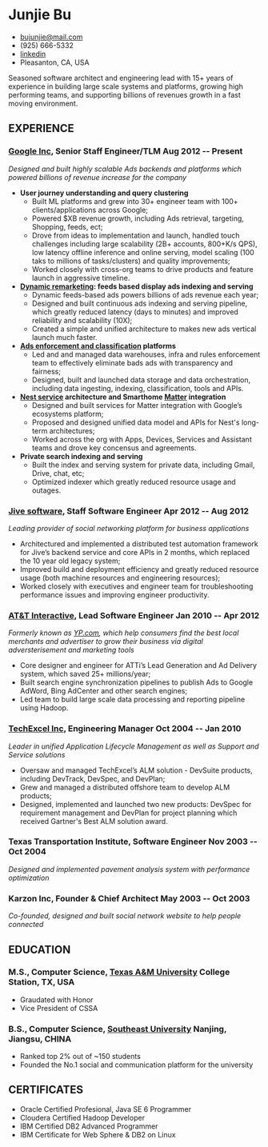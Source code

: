 <!-- The (first) h1 will be used as the <title> of the HTML page -->
# Junjie Bu

<!-- The unordered list immediately after the h1 will be formatted on a single
line. It is intended to be used for contact details -->
- <bujunjie@mail.com>
- (925) 666-5332
- [linkedin](https://www.linkedin.com/in/junjiebu/)
- Pleasanton, CA, USA

<!--## Summary-->
<!-- The paragraph after the h1 and ul and before the first h2 is optional. It
is intended to be used for a short summary. -->
Seasoned software architect and engineering lead with 15+ years of experience in building large scale systems and platforms, growing high performing teams, and supporting billions of revenues growth in a fast moving environment.

<!--
- Solid technical background, with strong hands-on experience and problem solving skills
- Largest team I built and managed: 30+ engineers
- Marathon runnner and IRONMAN finisher -->

## EXPERIENCE

<!-- You have to wrap the "left" and "right" half of these headings in spans by
hand -->
### <span>[Google Inc](http://www.google.com), Senior Staff Engineer/TLM</span> <span>Aug 2012 -- Present</span>

*Designed and built highly scalable Ads backends and platforms which powered billions of revenue increase for the company*

- **User journey understanding and query clustering** 
    - Built ML platforms and grew into 30+ engineer team with 100+ clients/applications across Google;
    - Powered $XB revenue growth, including Ads retrieval, targeting, Shopping, feeds, ect;
    - Drove from ideas to implementation and launch, handled touch challenges including large scalability (2B+ accounts, 800+K/s QPS), low latency offline inference and online serving, model scaling (100 taks to millions of tasks/clusters) and quality improvements;
    - Worked closely with cross-org teams to drive products and feature launch in aggressive timeline.
- **[Dynamic remarketing](https://support.google.com/google-ads/answer/6053288?hl=en#zippy=): feeds based display ads indexing and serving**
    - Dynamic feeds-based ads powers billions of ads revenue each year;
    - Designed and built continuous ads indexing and serving pipeline, which greatly reduced latency (days to minutes) and improved reliability and scalability (10X);
    - Created a simple and unified architecture to makes new ads vertical launch much faster.
- **[Ads enforcement and classification](https://support.google.com/adspolicy/answer/6008942?visit_id=637772689019285326-1616007172&rd=1) platforms**
    - Led and and managed data warehouses, infra and rules enforcement team to effectively eliminate bads ads with transparency and fairness;
    - Designed, built and launched data storage and data orchestration, including data ingesting, indexing, classification, tools and APIs.
- **[Nest service](https://store.google.com/us/category/connected_home?hl=en-US) architecture and Smarthome [Matter](https://www.theverge.com/22832127/matter-smart-home-products-thread-wifi-explainer) integration**
    - Designed and built services for Matter integration with Google’s ecosystems platform;
    - Proposed and designed unified data model and APIs for Nest's long-term architectures;
    - Worked across the org with Apps, Devices, Services and Assistant teams and drove key concensus and agreements. 
- **Private search indexing and serving**
    - Built the index and serving system for private data, including Gmail, Drive, chat, etc;
    - Optimized indexer which greatly reduced resource usage and outages.

### <span>[Jive software](https://www.jivesoftware.com/), Staff Software Engineer</span> <span>Apr 2012 -- Aug 2012</span>

*Leading provider of social networking platform for business applications*

- Architectured and implemented a distributed test automation framework for Jive’s backend service and core APIs in 2 months, which replaced the 10 year old legacy system;
- Improved build and deployment efficiency and greatly reduced resource usage (both machine resources and engineering resources);
- Worked closely with executives and engineer team for troubleshooting performance issues and improving engineer productivity.

### <span>[AT&T Interactive](https://www.crunchbase.com/organization/at-t-interactive), Lead Software Engineer</span> <span>Jan 2010 -- Apr 2012</span>

*Formerly known as [YP.com](yp.com), which help consumers find the best local merchants and advertiser to grow their business via digital adversterisement and marketing tools*

- Core designer and engineer for ATTi’s Lead Generation and Ad Delivery system, which saved 25+ millions/year;
- Built search engine synchronization pipelines to publish Ads to Google AdWord, Bing AdCenter and other search engines;
- Led team to build large scale data processing and reporting pipeline using Hadoop.

### <span>[TechExcel Inc](https://techexcel.com/), Engineering Manager</span> <span>Oct 2004 -- Jan 2010</span>

*Leader in unified Application Lifecycle Management as well as Support and Service solutions*

- Oversaw and managed TechExcel’s ALM solution - DevSuite products, including DevTrack, DevSpec, and DevPlan;
- Grew and managed a distributed offshore team to develop ALM products; 
- Designed, implemented and launched two new products: DevSpec for requirement management and DevPlan for project planning which received Gartner's Best ALM solution award.

### <span>Texas Transportation Institute, Software Engineer</span> <span>Nov 2003 -- Oct 2004</span>
*Designed and implemented pavement analysis system with performance optimization*

### <span>Karzon Inc, Founder & Chief Architect</span> <span>May 2003 -- Oct 2003</span>
*Co-founded, designed and built social network website to help people connected*

## EDUCATION

### <span>M.S., Computer Science, [Texas A&M University](https://www.tamu.edu/)</span> <span>College Station, TX, USA</span>
- Graudated with Honor
- Vice President of CSSA
### <span>B.S., Computer Science, [Southeast University](https://www.seu.edu.cn/)</span> <span>Nanjing, Jiangsu, CHINA</span>
- Ranked top 2% out of ~150 students
- Founded the No.1 social and communication platform for the university

## CERTIFICATES
- Oracle Certified Profesional, Java SE 6 Programmer
- Cloudera Certified Hadoop Developer
- IBM Certified DB2 Advanced Programmer
- IBM Certificate for Web Sphere & DB2 on Linux